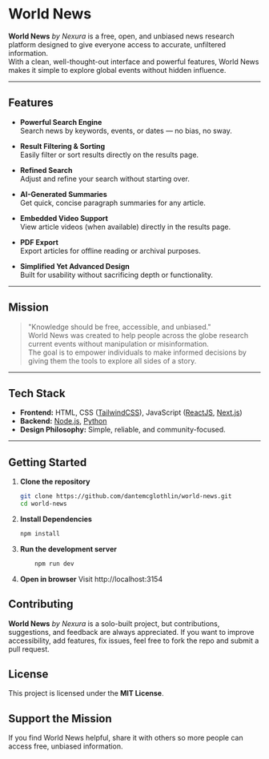 # World News

**World News** *by Nexura* is a free, open, and unbiased news research platform designed to give everyone access to accurate, unfiltered information.  
With a clean, well-thought-out interface and powerful features, World News makes it simple to explore global events without hidden influence.

---

## Features

- **Powerful Search Engine**  
  Search news by keywords, events, or dates — no bias, no sway.

- **Result Filtering & Sorting**  
  Easily filter or sort results directly on the results page.

- **Refined Search**  
  Adjust and refine your search without starting over.

- **AI-Generated Summaries**  
  Get quick, concise paragraph summaries for any article.

- **Embedded Video Support**  
  View article videos (when available) directly in the results page.

- **PDF Export**  
  Export articles for offline reading or archival purposes.

- **Simplified Yet Advanced Design**  
  Built for usability without sacrificing depth or functionality.

---

## Mission

> "Knowledge should be free, accessible, and unbiased."  
World News was created to help people across the globe research current events without manipulation or misinformation.  
The goal is to empower individuals to make informed decisions by giving them the tools to explore all sides of a story.

---

## Tech Stack

- **Frontend:** HTML, CSS ([TailwindCSS](https://tailwindcss.com/)), JavaScript ([ReactJS](https://react.dev/), [Next.js](https://nextjs.org/))  
- **Backend:** [Node.js](https://nodejs.org/), [Python](https://www.python.org/)  
- **Design Philosophy:** Simple, reliable, and community-focused.

---

## Getting Started

1. **Clone the repository**
   ```bash
   git clone https://github.com/dantemcglothlin/world-news.git
   cd world-news
2. **Install Dependencies**
    ```bash
    npm install
3. **Run the development server**
    ```bash
        npm run dev
4. **Open in browser**
    Visit http://localhost:3154 

## Contributing
**World News** *by Nexura* is a solo-built project, but contributions, suggestions, and feedback are always appreciated. If you want to improve accessibility, add features, fix issues, feel free to fork the repo and submit a pull request.

## License
This project is licensed under the **MIT License**.

## Support the Mission
If you find World News helpful, share it with others so more people can access free, unbiased information.